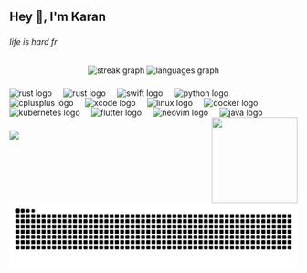 <h2 align="left">Hey 👋, I'm Karan</h2>

###

<h6 align="left">life is hard fr</h6>

###
<div align="center">
  <img src="https://stats-karan.vercel.app?user=PhantomInTheWire&locale=en&mode=daily&theme=radical&hide_border=false&border_radius=5" height="150" alt="streak graph"  />
  <img src="https://karan-stats.vercel.app/api/top-langs?username=PhantomInTheWire&locale=en&hide_title=false&layout=compact&card_width=320&langs_count=5&theme=radical&hide_border=false&exclude_repo=github-readme-stats,digitalgarden,karans-digitalgarden,github-readme-streak-stats,Minerva,saathi,vedanta" height="150" alt="languages graph"  />
</div>

###
<div align="left">
  <img src="https://skillicons.dev/icons?i=rust" height="30" alt="rust logo"  />
  <img width="12" />
  <img src="https://skillicons.dev/icons?i=go" height="30" alt="rust logo"  />
  <img width="12" />
  <img src="https://cdn.jsdelivr.net/gh/devicons/devicon/icons/swift/swift-original.svg" height="30" alt="swift logo"  />
  <img width="12" />
  <img src="https://skillicons.dev/icons?i=py" height="30" alt="python logo"  />
  <img width="12" />
  <img src="https://skillicons.dev/icons?i=cpp" height="30" alt="cplusplus logo"  />
  <img width="12" />
  <img src="https://cdn.jsdelivr.net/gh/devicons/devicon/icons/xcode/xcode-original.svg" height="30" alt="xcode logo"  />
  <img width="12" />
  <img src="https://skillicons.dev/icons?i=linux" height="30" alt="linux logo"  />
  <img width="12" />
  <img src="https://skillicons.dev/icons?i=docker" height="30" alt="docker logo"  />
  <img width="12" />
  <img src="https://skillicons.dev/icons?i=kubernetes" height="30" alt="kubernetes logo"  />
  <img width="12" />
  <img src="https://skillicons.dev/icons?i=flutter" height="30" alt="flutter logo"  />
  <img width="12" />
  <img src="https://skillicons.dev/icons?i=neovim" height="30" alt="neovim logo"  />
  <img width="12" />
  <img src="https://skillicons.dev/icons?i=java" height="30" alt="java logo"  />
  <img height="150" width="150" src="https://media1.tenor.com/m/Al4SzhEF_vIAAAAd/gojo-satoru.gif" align="right" />
  
###

</div>
<img src="https://github-readme-activity-graph.vercel.app/graph?username=PhantomInTheWire&bg_color=141321&color=FE438E&line=f9826c&point=A9FEF6&area=true&area_color=833ab4&title_color=FE438E&hide_border=true&radius=8&days=10">

###

<br clear="both">

<picture>
  <source media="(prefers-color-scheme: dark)" srcset="https://raw.githubusercontent.com/PhantomInTheWire/PhantomInTheWire/output/snake-dark.svg">
  <source media="(prefers-color-scheme: light)" srcset="https://raw.githubusercontent.com/PhantomInTheWire/PhantomInTheWire/output/snake.svg">
  <img src="https://raw.githubusercontent.com/PhantomInTheWire/PhantomInTheWire/output/snake.svg" alt="Snake animation">
</picture>

###
